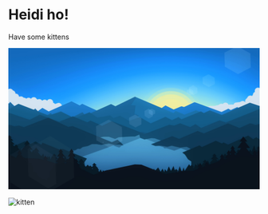 # Heidi ho!

Have some kittens

![landscape](/images/resize/wallhaven-543681.jpg)

![kitten](/images/minify/my-kittens.jpg)
